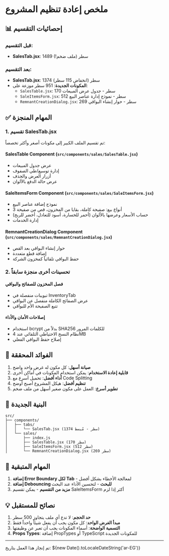 # ملخص إعادة تنظيم المشروع

## 📊 إحصائيات التقسيم

### قبل التقسيم:
- **SalesTab.jsx**: 1489 سطر (ملف ضخم!)

### بعد التقسيم:
- **SalesTab.jsx**: 1374 سطر (انخفاض 115 سطر)
- **المكونات الجديدة**: 951 سطر موزعة على:
  - `SalesTable.jsx`: 170 سطر - جدول عرض المبيعات
  - `SaleItemsForm.jsx`: 512 سطر - نموذج إدارة عناصر البيع
  - `RemnantCreationDialog.jsx`: 269 سطر - حوار إنشاء البواقي

## ✅ المهام المنجزة

### 1. تقسيم SalesTab.jsx
تم تقسيم الملف الكبير إلى مكونات أصغر وأكثر تخصصاً:

#### **SalesTable Component** (`src/components/sales/SalesTable.jsx`)
- عرض جدول المبيعات
- إدارة توسيع/طي الصفوف
- أزرار العرض والحذف
- عرض حالة الدفع بالألوان

#### **SaleItemsForm Component** (`src/components/sales/SaleItemsForm.jsx`)
- نموذج إضافة عناصر البيع
- 3 أنواع بيع: صفيحة كاملة، بقايا من المخزون، قص من صفيحة
- حساب الأسعار وعرضها بالألوان (أحمر للخسارة، أسود للتعادل، أخضر للربح)
- إدارة الخدمات

#### **RemnantCreationDialog Component** (`src/components/sales/RemnantCreationDialog.jsx`)
- حوار إنشاء البواقي بعد القص
- إضافة قطع متعددة
- حفظ البواقي تلقائياً كمخزون الشركة

### 2. تحسينات أخرى منجزة سابقاً

#### **فصل المخزون للصفائح والبواقي**
- تبويبات منفصلة في InventoryTab
- عرض الصفائح الكاملة منفصل عن البواقي
- تتبع الصفيحة الأم للبواقي

#### **إصلاحات الأمان والأداء**
- استخدام bcrypt بدلاً من SHA256 للكلمات المرور
- نظام النسخ الاحتياطي التلقائي عند 4MB
- إصلاح حفظ البواقي الفعلي

## 🎯 الفوائد المحققة

1. **صيانة أسهل**: كل مكون له غرض واحد واضح
2. **قابلية إعادة الاستخدام**: يمكن استخدام المكونات في أماكن أخرى
3. **أداء أفضل**: تحميل أسرع مع Code Splitting
4. **تنظيم أفضل**: هيكل المشروع أصبح أوضح
5. **تطوير أسرع**: العمل على مكون صغير أسهل من ملف ضخم

## 📁 البنية الجديدة

```
src/
├── components/
│   ├── tabs/
│   │   └── SalesTab.jsx (1374 سطر - مُبسط)
│   └── sales/
│       ├── index.js
│       ├── SalesTable.jsx (170 سطر)
│       ├── SaleItemsForm.jsx (512 سطر)
│       └── RemnantCreationDialog.jsx (269 سطر)
```

## 🚀 المهام المتبقية

1. **إضافة Error Boundary لكل Tab** - لمعالجة الأخطاء بشكل أفضل
2. **إضافة Debouncing للبحث** - لتحسين الأداء عند البحث
3. **مزيد من التقسيم** - يمكن تقسيم SaleItemsForm أكثر إذا لزم

## 💡 نصائح للمستقبل

1. **حد الحجم**: لا تدع أي ملف يتجاوز 500 سطر
2. **مبدأ الغرض الواحد**: كل مكون يجب أن يفعل شيئاً واحداً فقط
3. **التسمية الواضحة**: أسماء المكونات يجب أن تعبر عن وظيفتها
4. **Props Types**: إضافة PropTypes أو TypeScript للمكونات الجديدة

---

تم إنجاز هذا العمل بتاريخ: ${new Date().toLocaleDateString('ar-EG')}